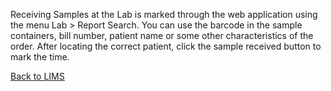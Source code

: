 Receiving Samples at the Lab is marked through the web application using the menu Lab > Report Search. You can use the barcode in the sample containers, bill number, patient name or some other characteristics of the order. After locating the correct patient, click the sample received button to mark the time.




[Back to LIMS](https://github.com/hmislk/hmis/wiki/LIMS)